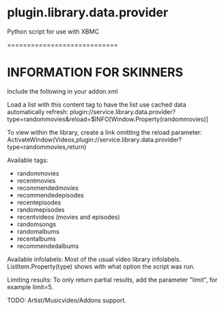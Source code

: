 plugin.library.data.provider
============================

Python script for use with XBMC

============================

INFORMATION FOR SKINNERS
============================

Include the following in your addon.xml
<import addon="service.library.data.provider" version="0.0.4"/>

Load a list with this content tag to have the list use cached data automatically refresh:
<content target="video">plugin://service.library.data.provider?type=randommovies&amp;reload=$INFO[Window.Property(randommovies)]</content>

To view within the library, create a link omitting the reload parameter:
<onclick>ActivateWindow(Videos,plugin://service.library.data.provider?type=randommovies,return)</onclick>

Available tags:
-   randommovies
-   recentmovies
-   recommendedmovies
-   recommendedepisodes
-   recentepisodes
-   randomepisodes
-   recentvideos (movies and episodes)
-   randomsongs
-   randomalbums
-   recentalbums
-   recommendedalbums

Available infolabels:
Most of the usual video library infolabels. 
ListItem.Property(type) shows with what option the script was run.

Limiting results:
To only return partial results, add the parameter "limit", for example limit=5.

TODO:
Artist/Musicvideo/Addons support.


